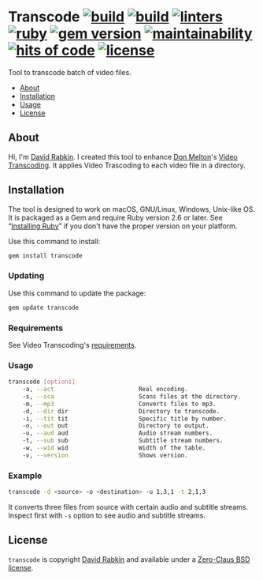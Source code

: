 # Transcode [![build](https://travis-ci.org/rdavid/transcode.svg)](https://travis-ci.org/rdavid/transcode) [![build](https://ci.appveyor.com/api/projects/status/yqxb43ltxrjj776a?svg=true)](https://ci.appveyor.com/project/rdavid/transcode) [![linters](https://github.com/rdavid/transcode/actions/workflows/lint.yml/badge.svg)](https://github.com/rdavid/transcode/actions/workflows/lint.yml) [![ruby](https://github.com/rdavid/transcode/actions/workflows/ruby.yml/badge.svg)](https://github.com/rdavid/transcode/actions/workflows/ruby.yml) [![gem version](https://badge.fury.io/rb/transcode.svg)](https://badge.fury.io/rb/transcode) [![maintainability](https://api.codeclimate.com/v1/badges/5e21a1c1f8a3923584e3/maintainability)](https://codeclimate.com/github/rdavid/transcode/maintainability) [![hits of code](https://hitsofcode.com/github/rdavid/transcode?branch=master&label=hits%20of%20code)](https://hitsofcode.com/view/github/rdavid/transcode) [![license](https://img.shields.io/github/license/rdavid/transcode?color=blue&labelColor=gray&logo=freebsd&logoColor=lightgray&style=flat)](https://github.com/rdavid/transcode/blob/master/LICENSE)
Tool to transcode batch of video files.

* [About](#about)
* [Installation](#installation)
* [Usage](#usage)
* [License](#license)

## About
Hi, I'm [David Rabkin](http://cv.rabkin.co.il). I created this tool to
enhance [Don Melton](http://donmelton.com/)'s [Video
Transcoding](https://github.com/donmelton/video_transcoding/). It applies
Video Trascoding to each video file in a directory.

## Installation
The tool is designed to work on macOS, GNU/Linux, Windows, Unix-like OS. It is
packaged as a Gem and require Ruby version 2.6 or later.  See “[Installing
Ruby](https://www.ruby-lang.org/en/documentation/installation/)” if you don't
have the proper version on your platform.

Use this command to install:
```sh
gem install transcode
```
### Updating
Use this command to update the package:
```sh
gem update transcode
```
### Requirements
See Video Transcoding's [requirements](https://github.com/donmelton/video_transcoding/blob/master/README.md?ts=2#requirements).

### Usage
```sh
transcode [options]
	-a, --act                        Real encoding.
	-s, --sca                        Scans files at the directory.
	-m, --mp3                        Converts files to mp3.
	-d, --dir dir                    Directory to transcode.
	-i, --tit tit                    Specific title by number.
	-o, --out out                    Directory to output.
	-u, --aud aud                    Audio stream numbers.
	-t, --sub sub                    Subtitle stream numbers.
	-w, --wid wid                    Width of the table.
	-v, --version                    Shows version.
```
### Example
```sh
transcode -d <source> -o <destination> -u 1,3,1 -t 2,1,3
```
It converts three files from source with certain audio and subtitle streams.
Inspect first with `-s` option to see audio and subtitle streams.

## License
`transcode` is copyright [David Rabkin](http://cv.rabkin.co.il) and
available under a [Zero-Claus BSD license](https://github.com/rdavid/transcode/blob/master/LICENSE).
